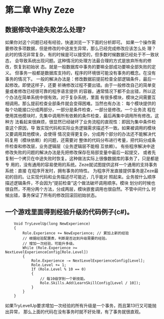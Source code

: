 # 第二章 Why Zeze

## 数据修改中途失败怎么处理?

如果你对这个问题已经有经验，快速浏览一下下面的分析即可。
如果一个操作需要修改多项数据，但是修改的中途发生异常，那么已经完成修改应该怎么处
理？此时的情况非常复杂，有的时候是可以接受的，但多数时候数据已经处于不一致状态，
会导致系统出现问题。这种情况的处理方法最合理的方式是放弃所有的修改，恢复到初始状
态。就是一般数据库中事务的要嘛全部成功要嘛全部失败的定义。
但事务一般都是数据库支持的，程序的环境很可能没有事务的概念。在没有事务的情况下。
一般的解决办法是：修改数据前提前检查全部逻辑条件，最后一起修改。即使这样子，还要
祈祷修改过程不要出错。由于一般修改自己的简单变量或者修改已经很可靠的程序语言提供
的容器，通常情况下都不会出错，所以这个办法在简单系统中很有效。对于复杂系统，里面
有很多模块，模块之间需要互相调用。那么提前检查全部条件就会变得困难。当然也有办法：
每个模块提供的每个功能接口分成两部分，一部分是条件检查，一部分是修改。一个业务流
程在使用其他模块时，先集中调用所有依赖的条件检查，最后再集中调用所有修改。这种方
法看起来很麻烦，很显然已经破坏了业务流程的直观性：即因为集中条件检查这个原因，导
致实现代码和实际业务逻辑需求描述不一致。如果被调用的模块又要调用其他模块，会使得
情况变得更复杂，分成两个部分的办法还不能解决代码复用（模块依赖）的问题，还需要对
整体的代码分布进行考量，把代码分成条件检查和修改层，业务逻辑层（业务逻辑层不能相
互依赖）。
有些程序解决中途修改失败的问题的解决办法是先把修改保存在局部变量中最后一起提交，
或者先复制一个拷贝在中途失败时恢复。这种做法实际上很像数据库的事务了，只是都是专
用的，没有通用的容易使用的系统。Zeze就试图提供这样一个通用的支持事务系统：直接
在程序开发时，拥有事务的特性。
为程序开发直接提供事务是Zeze最初的目的。让实现代码和业务描述尽可能近，几乎能对
照起来。业务按什么顺序描述逻辑条件，不会因为“提前检查”这个做法破坏调用顺序。模块
划分的时候也很自然，不用分两个方法，分成两层，模块嵌套调用也很自然。不管中间什么
时候出错，事务保证了所有的修改回滚回初始状态。

## 一个游戏里面得到经验升级的代码例子(c#)。

```
	Void TryLevelUp(long NewExperience)
	{
	    Role.Experience += NewExperience; // 累加上新的经验
	    // 根据经验配置表，判断是否达到升级需要的经验。
	    // 增加一次经验，可能升多级。
	    While (Role.Experience >= NextLevelExperienceConfig[Role.Level])
	    {
	        Role.Experience -= NextLevelExperienceConfig[Level];
	        Role.Level += 1;
	        If (Role.Level % 10 == 0)
	        {
	            // 每10级学到一个新技能。
	            Role.Skills.Add(LearnSkillConfig[Level / 10]);
	        }
	    }
	}
```

如果TryLevelUp要求增加一次经验的所有升级是一个事务，而且第13行又可能抛出异常，
那么上面的代码在没有事务时就不好处理，有了事务就很直观。

